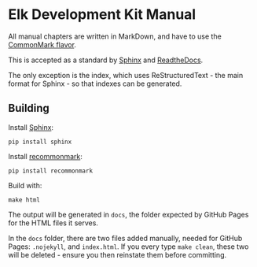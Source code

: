 # Elk Development Kit Manual

All manual chapters are written in MarkDown, and have to use the [CommonMark flavor](https://commonmark.org/). 

This is accepted as a standard by [Sphinx](http://www.sphinx-doc.org) and [ReadtheDocs](https://readthedocs.com/).

The only exception is the index, which uses ReStructuredText - the main format for Sphinx - so that indexes can be generated.

## Building

Install [Sphinx](http://www.sphinx-doc.org/en/stable/):

	pip install sphinx

Install [recommonmark](https://github.com/rtfd/recommonmark):

	pip install recommonmark

Build with:

	make html

The output will be generated in `docs`, the folder expected by GitHub Pages for the HTML files it serves.

In the  `docs` folder, there are two files added manually, needed for GitHub Pages: `.nojekyll`, and `index.html`. If you every type `make clean`, these two will be deleted - ensure you then reinstate them before committing.